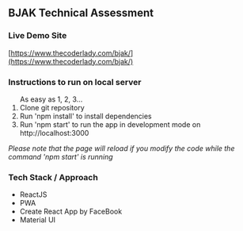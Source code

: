 <h2>BJAK Technical Assessment</h2>

<h3>Live Demo Site</h3>

[https://www.thecoderlady.com/bjak/](https://www.thecoderlady.com/bjak/)

<h3>Instructions to run on local server</h3>
<ol>As easy as 1, 2, 3...
<li>Clone git repository</li>
<li>Run 'npm install' to install dependencies</li>
<li>Run 'npm start' to run the app in development mode on http://localhost:3000</li>
  </ol>

<i>Please note that the page will reload if you modify the code while the command 'npm start' is running</i><br>

<h3>Tech Stack / Approach</h3>
<ul>
  <li>ReactJS </li>
    <li>PWA </li>
    <li>Create React App by FaceBook </li>
    <li>Material UI </li>
</ul>

